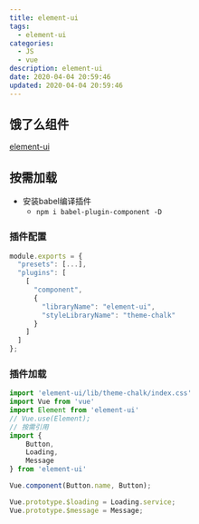 ```yaml
---
title: element-ui
tags: 
  - element-ui
categories: 
  - JS
  - vue
description: element-ui
date: 2020-04-04 20:59:46
updated: 2020-04-04 20:59:46
---
```


## 饿了么组件

[element-ui](https://element.eleme.cn/#/zh-CN/component/installation)

## 按需加载

+ 安装babel编译插件
  + `npm i babel-plugin-component -D`

### 插件配置

```js
module.exports = {
  "presets": [...],
  "plugins": [
    [
      "component",
      {
        "libraryName": "element-ui",
        "styleLibraryName": "theme-chalk"
      }
    ]
  ]
};
```

### 插件加载

```js
import 'element-ui/lib/theme-chalk/index.css'
import Vue from 'vue'
import Element from 'element-ui'
// Vue.use(Element);
// 按需引用
import {
    Button,
    Loading,
    Message
} from 'element-ui'

Vue.component(Button.name, Button);

Vue.prototype.$loading = Loading.service;
Vue.prototype.$message = Message;

```
